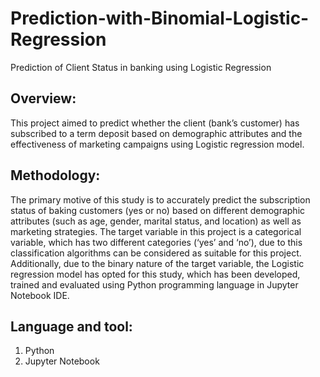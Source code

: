 # Prediction-with-Binomial-Logistic-Regression
Prediction of Client Status in banking using Logistic Regression
## Overview:
This project aimed to predict whether the client (bank’s customer) has subscribed to a term deposit based on demographic attributes and the effectiveness of marketing campaigns using Logistic regression model.
## Methodology:
The primary motive of this study is to accurately predict the subscription status of baking customers (yes or no) based on different demographic attributes (such as age, gender, marital status, and location) as well as marketing strategies. The target variable in this project is a categorical variable, which has two different categories (‘yes’ and ‘no’), due to this classification algorithms can be considered as suitable for this project. Additionally, due to the binary nature of the target variable, the Logistic regression model has opted for this study, which has been developed, trained and evaluated using Python programming language in Jupyter Notebook IDE.
## Language and tool:
1. Python
2. Jupyter Notebook
